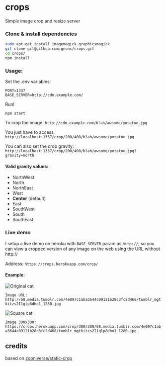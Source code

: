 # crops
Simple image crop and resize server

### Clone & install dependencies
```sh
sudo apt-get install imagemagick graphicsmagick
git clone git@github.com:gnuns/crops.git
cd crops/
npm install
```

### Usage:
Set the .env variables:
```
PORT=1337
BASE_SERVER=http://cdn.example.com/
```

Run!
```
npm start
```

To crop the image:
`http://cdn.example.com/blah/awsome/potatoe.jpg`

You just have to access
`http://localhost:1337/crop/200/400/blah/awsome/potatoe.jpg`


You can also set the crop gravity:
`http://localhost:1337/crop/200/400/blah/awsome/potatoe.jpg?gravity=north`


#### Valid gravity values:
* NorthWest
* North
* NorthEast
* West
* **Center** (default)
* East
* SouthWest
* South
* SouthEast


### Live demo

I setup a live demo on heroku  with `BASE_SERVER` param as `http://`, so you can view a cropped version of any image on the web using the URL without http://

Address: `https://crops.herokuapp.com/crop/`

#### Example:

![Original cat](http://68.media.tumblr.com/4e097c1aba3644c09121b28c3fc2d468/tumblr_mgtkitzs2I1qlp8dho1_1280.jpg)

`Image URL: http://68.media.tumblr.com/4e097c1aba3644c09121b28c3fc2d468/tumblr_mgtkitzs2I1qlp8dho1_1280.jpg`

![Square cat](https://crops.herokuapp.com/crop/200/200/68.media.tumblr.com/4e097c1aba3644c09121b28c3fc2d468/tumblr_mgtkitzs2I1qlp8dho1_1280.jpg)

`Image 300x300: https://crops.herokuapp.com/crop/300/300/68.media.tumblr.com/4e097c1aba3644c09121b28c3fc2d468/tumblr_mgtkitzs2I1qlp8dho1_1280.jpg`

## credits
based on [zooniverse/static-crop](https://github.com/zooniverse/static-crop)
